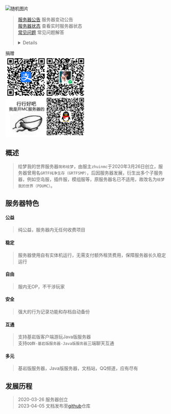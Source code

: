 ![随机图片](https://api.imlazy.ink/img)
> [服务器公告](notice/) 服务器变动公告  
> [服务器状态](servers/motd) 查看实时服务器状态  
> [常见问题](FAQ) 常见问题解答  
> <details>
  <summary>捐赠</summary>
  <img src="./imgs/恰饭.jpg" width="50%" height="50%">
</details>

## 概述
> 绘梦我的世界服务器`简称绘梦`，由服主`zhuinmc`于2020年3月26日创立，服务器曾用名`GRTF纯净生存（GRTFSMP）`，后因服务器发展，衍生出多个子服务器，例如空岛服，插件服，模组服等，原服务器名已不适用，故改名为`绘梦我的世界（PDUMC）`。

## 服务器特色  

#### 公益
> 纯公益，服务器内无任何收费项目
#### 稳定
> 服务器使用自有实体机运行，无需支付额外租赁费用，保障服务器长久稳定运行
#### 自由
> 服内无OP，不干涉玩家
#### 安全
> 强大的行为记录功能和存档自动备份
#### 互通
> 支持基岩版客户端游玩Java版服务器  
支持`QQ群-基岩版服务器-Java版服务器`三端聊天互通
#### 多元
> 基岩版服务器，Java版服务器，文档站，QQ频道，应有尽有

## 发展历程
> 2020-03-26  服务器创立  
> 2023-04-05  文档发布至[github](https://github.com/PDUMC/Docs)仓库
